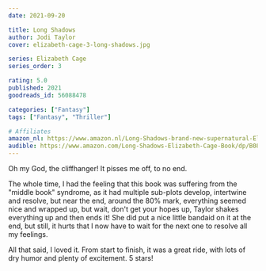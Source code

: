 ```yaml
---
date: 2021-09-20

title: Long Shadows
author: Jodi Taylor
cover: elizabeth-cage-3-long-shadows.jpg

series: Elizabeth Cage
series_order: 3

rating: 5.0
published: 2021
goodreads_id: 56088478

categories: ["Fantasy"]
tags: ["Fantasy", "Thriller"]

# Affiliates
amazon_nl: https://www.amazon.nl/Long-Shadows-brand-new-supernatural-Elizabeth-ebook/dp/B08MTFV3VQ/?&_encoding=UTF8&tag=sofielambre0f-21&linkCode=ur2&linkId=8199899f16dc47fe8117af8cf7decf59&camp=247&creative=1211
audible: https://www.amazon.com/Long-Shadows-Elizabeth-Cage-Book/dp/B08QV89H8X/?&_encoding=UTF8&tag=bramvandenbus-20&linkCode=ur2&linkId=06cadee56b32bf998ee449a276ff8dc0&camp=1789&creative=9325
---
```


Oh my God, the cliffhanger! It pisses me off, to no end.

<!--more-->

The whole time, I had the feeling that this book was suffering from the "middle book" syndrome, as it had multiple sub-plots develop, intertwine and resolve, but near the end, around  the 80% mark, everything seemed nice and wrapped up, but wait, don't get your hopes up, Taylor shakes everything up and then ends it! She did put a nice little bandaid on it at the end, but still, it hurts that I now have to wait for the next one to resolve all my feelings.

All that said, I loved it. From start to finish, it was a great ride, with lots of dry humor and plenty of excitement. 5 stars!
